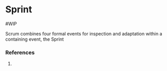 # Sprint
#WIP 

Scrum combines four formal events for inspection and adaptation within a containing event, the Sprint

### References
1. 